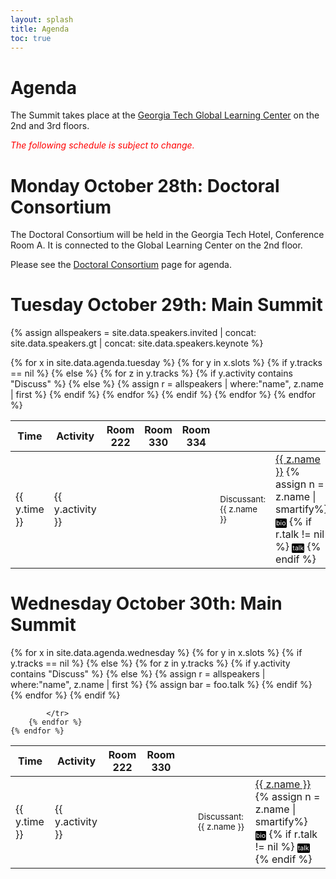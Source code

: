 ```yaml
---
layout: splash
title: Agenda
toc: true
---
```

<script type="text/javascript"> 
function toggleBibtex(obj) { 
	var elems = document.body.getElementsByTagName("*");
	var i = 0;
	for (i =0; i < elems.length; i++) {
		var classname = elems[i].className;
		if (elems[i].id != obj && (classname == "talk" || classname == 'affil')) {
			elems[i].style.display = "none";
		}
	}
	element = document.getElementById(obj)
	if (element.style.display == "none") {
		element.style.display="block";
	}
	else {
		element.style.display="none";
	} 
	 

}
</script>

<style type="text/css" src="bibs.css">
.talkbutton {
	font-size: 8pt;
	background-color: black;
	color: white;
	border: 1px solid black;
	text-decoration: none;
	text-decoration-color: white;
	border-radius: 2px;
}
.talk {
	white-space: pre-wrap;
	background: #ffffff;
	color: red;
	border: 1px dotted red;
	width: 75%;
	position:absolute;
	overflow: hidden;
	z-index:2400;
	width: 250px;
}	
.affil {
	white-space: pre-wrap;
	background: #ffffff;
	color: blue;
	border: 1px dotted blue;
	width: 75%;
	position:absolute;
	overflow: hidden;
	z-index:2400;
	width: 250px;
}	
</style>

<h1>Agenda</h1>

The Summit takes place at the <a href="/location">Georgia Tech Global Learning Center</a> on the 2nd and 3rd floors.

<p><font color="red"><em>The following schedule is subject to change.</em></font></p>

<h1>Monday October 28th: Doctoral Consortium</h1>

The Doctoral Consortium will be held in the Georgia Tech Hotel, Conference Room A. It is connected to the Global Learning Center on the 2nd floor.

Please see the <a href="/doctoral-consortium">Doctoral Consortium</a> page for agenda.


<h1>Tuesday October 29th: Main Summit</h1>

{% assign allspeakers = site.data.speakers.invited | concat: site.data.speakers.gt | concat: site.data.speakers.keynote %}

<table width="100%" border=1 frame=void rules=rows>
	<tr><th>Time</th><th>Activity</th><th>Room 222</th><th>Room 330</th><th>Room 334</th></tr>
	{% for x in site.data.agenda.tuesday %}
		{% for y in x.slots %}
			<tr>
				<td>{{ y.time }}</td>
				<td>{{ y.activity }}</td>
				{% if y.tracks == nil %}
					<td>&nbsp;</td><td>&nbsp;</td><td>&nbsp;</td>
				{% else %}
					{% for z in y.tracks %}
						{% if y.activity contains "Discuss" %}
							<td><font style="font-size:10pt;">Discussant: {{ z.name }}</font></td>
						{% else %}
							{% assign r = allspeakers | where:"name", z.name | first %}
							<td><a href="/speakers/index.html#{{z.name}}">{{ z.name }}</a>
							{% assign n = z.name | smartify%}
							<a onclick="toggleBibtex('{{ n }} bio');"><span class="talkbutton">bio</span></a><div class="affil" id="{{ n }} bio" style="display: none;">{{ r.title }}, {{ r.affiliation }}</div>
							{% if r.talk != nil %}
								<a onclick="toggleBibtex('{{ n }} talk');"><span class="talkbutton">talk</span></a><div class="talk" id="{{ n }} talk" style="display: none;">{{ r.talk }}</div>
							{% endif %}
							</td>
						{% endif %}
					{% endfor %}
				{% endif %}
			</tr>
		{% endfor %}
	{% endfor %}
</table>



<h1>Wednesday October 30th: Main Summit</h1>

<table width="100%" border=1 frame=void rules=rows>
	<tr><th>Time</th><th>Activity</th><th>Room 222</th><th>Room 330</th></tr>
	{% for x in site.data.agenda.wednesday %}
		{% for y in x.slots %}
			<tr>
				<td>{{ y.time }}</td>
				<td>{{ y.activity }}</td>
				{% if y.tracks == nil %}
					<td>&nbsp;</td><td>&nbsp;</td><td>&nbsp;</td>
				{% else %}
					{% for z in y.tracks %}
						{% if y.activity contains "Discuss" %}
							<td><font style="font-size:10pt;">Discussant: {{ z.name }}</font></td>
						{% else %}
							{% assign r = allspeakers | where:"name", z.name | first %}
							{% assign bar = foo.talk %}
							<td><a href="/speakers/index.html#{{z.name}}">{{ z.name }}</a>
							{% assign n = z.name | smartify%}
							<a onclick="toggleBibtex('{{ n }} bio');"><span class="talkbutton">bio</span></a><div class="affil" id="{{ n }} bio" style="display: none;">{{ r.title }}, {{ r.affiliation }}</div>
							{% if r.talk != nil %}
								<a onclick="toggleBibtex('{{ n }} talk');"><span class="talkbutton">talk</span></a><div class="talk" id="{{ n }} talk" style="display: none;">{{ r.talk }}</div>
							{% endif %}
							</td>
						{% endif %}
					{% endfor %}
				{% endif %}

			</tr>
		{% endfor %}
	{% endfor %}
</table>


